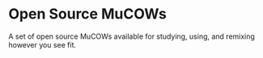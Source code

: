 Open Source MuCOWs
======

A set of open source MuCOWs available for studying, using, and remixing however you see fit.
